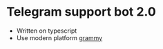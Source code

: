 
# Telegram support bot 2.0
- Written on typescript
- Use modern platform [grammy](https://grammy.dev/)